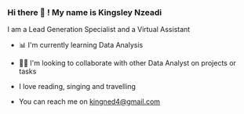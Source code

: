 ### Hi there 👋 ! My name is Kingsley Nzeadi
 I am a Lead Generation Specialist and a Virtual Assistant
 - 📊 I'm currently learning Data Analysis

- 👯‍♂️ I'm looking to collaborate with other Data Analyst on projects or tasks
- I love reading, singing and travelling
- You can reach me on kingned4@gmail.com
  
  




